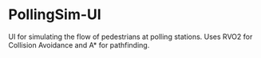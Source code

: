 # PollingSim-UI
UI for simulating the flow of pedestrians at polling stations. Uses RVO2 for Collision Avoidance and A* for pathfinding.
